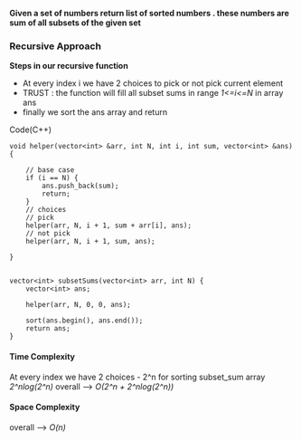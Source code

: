 **Given a set of numbers return list of sorted numbers . these numbers are sum of all subsets of the given set**
### Recursive Approach

**Steps in our recursive function**
- At every index i we have 2 choices to pick or not pick current element
- TRUST : the function will fill all subset sums in range *1<=i<=N* in array ans
- finally we sort the ans array and return


Code(C++)
```
void helper(vector<int> &arr, int N, int i, int sum, vector<int> &ans) {

	// base case
	if (i == N) {
		ans.push_back(sum);
		return;
	}
	// choices
	// pick
	helper(arr, N, i + 1, sum + arr[i], ans);
	// not pick
	helper(arr, N, i + 1, sum, ans);

}


vector<int> subsetSums(vector<int> arr, int N) {
	vector<int> ans;

	helper(arr, N, 0, 0, ans);

	sort(ans.begin(), ans.end());
	return ans;
}
```

#### Time Complexity
At every index we have 2 choices - 2^n 
for sorting subset_sum array *2^nlog(2^n)*
overall --> *O(2^n + 2^nlog(2^n))*

#### Space Complexity
overall --> *O(n)*






